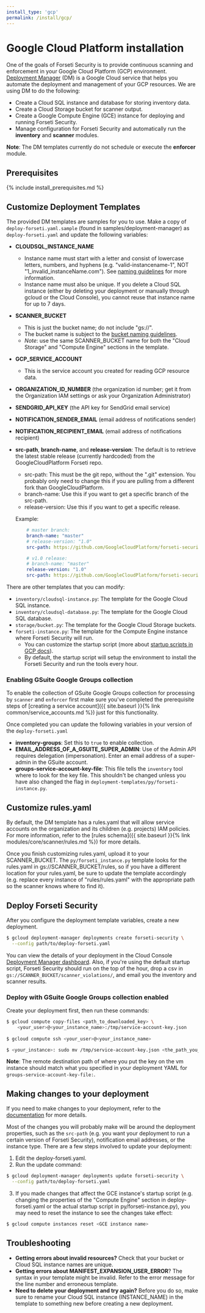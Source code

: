 ```yaml
---
install_type: 'gcp'
permalink: /install/gcp/
---
```

# Google Cloud Platform installation

One of the goals of Forseti Security is to provide continuous scanning
and enforcement in your Google Cloud Platform (GCP) environment.
[Deployment Manager](https://cloud.google.com/deployment-manager/docs/) (DM)
is a Google Cloud service that helps you automate the deployment and
management of your GCP resources. We are using DM to do the following:

* Create a Cloud SQL instance and database for storing inventory data.
* Create a Cloud Storage bucket for scanner output.
* Create a Google Compute Engine (GCE) instance for deploying and running
Forseti Security.
* Manage configuration for Forseti Security and automatically run
  the **inventory** and **scanner** modules.

**Note**: The DM templates currently do not schedule or execute the **enforcer**
module.

## Prerequisites
{% include install_prerequisites.md %}

## Customize Deployment Templates
The provided DM templates are samples for you to use. Make a copy of
`deploy-forseti.yaml.sample` (found in samples/deployment-manager) as `deploy-forseti.yaml` and update the following variables:

* **CLOUDSQL\_INSTANCE\_NAME**
  * Instance name must start with a letter and consist of lowercase letters,
    numbers, and hyphens (e.g. "valid-instancename-1",
    NOT "1\_invalid\_instanceName.com"). See [naming guidelines](https://cloud.google.com/sql/docs/mysql/instance-settings#settings-2ndgen)
    for more information.
  * Instance name must also be unique. If you delete a Cloud SQL instance
    (either by deleting your deployment or manually through
    gcloud or the Cloud Console), you cannot reuse that instance name
    for up to 7 days.
* **SCANNER\_BUCKET**
  * This is just the bucket name; do not include "gs://".
  * The bucket name is subject to the [bucket naming guidelines](https://cloud.google.com/storage/docs/naming).
  * _Note_: use the same SCANNER\_BUCKET name for both the "Cloud Storage" and
    "Compute Engine" sections in the template.
* **GCP\_SERVICE\_ACCOUNT**
  * This is the service account you created for reading GCP resource data.
* **ORGANIZATION\_ID\_NUMBER** (the organization id number; get it from the Organization
  IAM settings or ask your Organization Administrator)
* **SENDGRID\_API\_KEY** (the API key for SendGrid email service)
* **NOTIFICATION\_SENDER\_EMAIL** (email address of notifications sender)
* **NOTIFICATION\_RECIPIENT\_EMAIL** (email address of notifications recipient)
* **src-path**, **branch-name**, and **release-version**: The default is to retrieve the
  latest stable release (currently hardcoded) from the GoogleCloudPlatform
  Forseti repo.
  * src-path: This must be the git repo, without the ".git" extension.
    You probably only need to change this if you are pulling from a different
    fork than GoogleCloudPlatform.
  * branch-name: Use this if you want to get a specific branch of the src-path.
  * release-version: Use this if you want to get a specific release.

  Example:

  ```yaml
      # master branch:
      branch-name: "master"
      # release-version: "1.0"
      src-path: https://github.com/GoogleCloudPlatform/forseti-security

      # v1.0 release:
      # branch-name: "master"
      release-version: "1.0"
      src-path: https://github.com/GoogleCloudPlatform/forseti-security
  ```

There are other templates that you can modify:

* `inventory/cloudsql-instance.py`:  The template for the
  Google Cloud SQL instance.
* `inventory/cloudsql-database.py`: The template for the
  Google Cloud SQL database.
* `storage/bucket.py`: The template for the
  Google Cloud Storage buckets.
* `forseti-instance.py`: The template for the
  Compute Engine instance where Forseti Security will run.
   * You can customize the startup script (more about
     [startup scripts in GCP docs](https://cloud.google.com/deployment-manager/docs/step-by-step-guide/setting-metadata-and-startup-scripts)).
   * By default, the startup script will setup the
     environment to install the Forseti Security and run the tools every hour.

### Enabling GSuite Google Groups collection
To enable the collection of GSuite Google Groups collection for processing by
`scanner` and `enforcer` first make sure you've completed the prerequisite steps
of [creating a service account]({{ site.baseurl }}{% link common/service_accounts.md %})
just for this functionality.

Once completed you can update the following variables in your version of the
`deploy-forseti.yaml`

* **inventory-groups**: Set this to `true` to enable collection.
* **EMAIL\_ADDRESS\_OF\_A\_GSUITE\_SUPER\_ADMIN**: Use of the Admin API requires
  delegation (impersonation). Enter an email address of a super-admin in the
  GSuite account.
* **groups-service-account-key-file**: This file tells the `inventory` tool
  where to look for the key file. This shouldn't be changed unless you have also
  changed the flag in `deployment-templates/py/forseti-instance.py`.

## Customize rules.yaml
By default, the DM template has a rules.yaml that will allow service accounts on
the organization and its children (e.g. projects) IAM policies. For more
information, refer to the [rules schema]({{ site.baseurl }}{% link modules/core/scanner/rules.md %})
for more details.

Once you finish customizing rules.yaml, upload it to your SCANNER\_BUCKET.
The `py/forseti_instance.py` template looks for the rules.yaml
in gs://SCANNER\_BUCKET/rules, so if you have a different location
for your rules.yaml, be sure to update the template accordingly
(e.g. replace every instance of "rules/rules.yaml"
with the appropriate path so the scanner knows where to find it).

## Deploy Forseti Security
After you configure the deployment template variables, create a new deployment.

```sh
$ gcloud deployment-manager deployments create forseti-security \
  --config path/to/deploy-forseti.yaml
```

You can view the details of your deployment in the Cloud Console
[Deployment Manager dashboard](https://console.cloud.google.com/deployments).
Also, if you're using the default startup script, Forseti Security
should run on the top of the hour, drop a
csv in `gs://SCANNER_BUCKET/scanner_violations/`, and email you the inventory
and scanner results.

### Deploy with GSuite Google Groups collection enabled
Create your deployment first, then run these commands:

```sh
$ gcloud compute copy-files <path_to_downloaded_key> \
    <your_user>@<your_instance_name>:/tmp/service-account-key.json
    
$ gcloud compute ssh <your_user>@<your_instance_name>

$ <your_instance>: sudo mv /tmp/service-account-key.json <the_path_you_specified_in_deploy_forseti.yaml>
```

**Note**: The remote destination path of where you put the key on the vm
instance should match what you specified in your deployment YAML for
`groups-service-account-key-file:`.

## Making changes to your deployment
If you need to make changes to your deployment, refer to the
[documentation](https://cloud.google.com/deployment-manager/docs/deployments/updating-deployments)
for more details.

Most of the changes you will probably make will be around the
deployment properties, such as the `src-path` (e.g. you want your deployment
to run a certain version of Forseti Security), notification email
addresses, or the instance type. There are a few steps involved to update
your deployment:

1. Edit the deploy-forseti.yaml.
2. Run the update command:

  ```sh
  $ gcloud deployment-manager deployments update forseti-security \
    --config path/to/deploy-forseti.yaml
  ```

3. If you made changes that affect the GCE instance's startup script
  (e.g. changing the properties of the "Compute Engine" section in
  deploy-forseti.yaml or the actual startup script in py/forseti-instance.py),
  you may need to reset the instance to see the changes take effect:

  ```sh
  $ gcloud compute instances reset <GCE instance name>
  ```

## Troubleshooting
* **Getting errors about invalid resources?**
  Check that your bucket or Cloud SQL instance names are unique.
* **Getting errors about MANIFEST\_EXPANSION\_USER_ERROR**?
  The syntax in your template might be invalid. Refer to the error message
  for the line number and erroneous template.
* **Need to delete your deployment and try again?**
  Before you do so, make sure to rename your Cloud SQL instance
  (INSTANCE\_NAME) in the template to something new before creating a new
  deployment.
